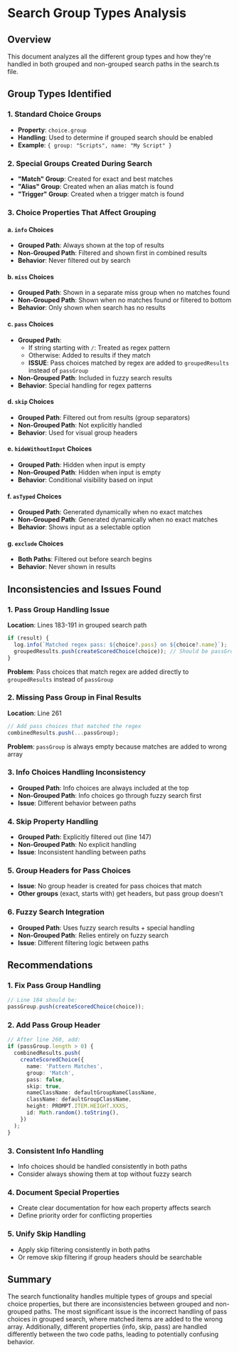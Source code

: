 # Search Group Types Analysis

## Overview
This document analyzes all the different group types and how they're handled in both grouped and non-grouped search paths in the search.ts file.

## Group Types Identified

### 1. Standard Choice Groups
- **Property**: `choice.group`
- **Handling**: Used to determine if grouped search should be enabled
- **Example**: `{ group: "Scripts", name: "My Script" }`

### 2. Special Groups Created During Search
- **"Match" Group**: Created for exact and best matches
- **"Alias" Group**: Created when an alias match is found
- **"Trigger" Group**: Created when a trigger match is found

### 3. Choice Properties That Affect Grouping

#### a. `info` Choices
- **Grouped Path**: Always shown at the top of results
- **Non-Grouped Path**: Filtered and shown first in combined results
- **Behavior**: Never filtered out by search

#### b. `miss` Choices
- **Grouped Path**: Shown in a separate miss group when no matches found
- **Non-Grouped Path**: Shown when no matches found or filtered to bottom
- **Behavior**: Only shown when search has no results

#### c. `pass` Choices
- **Grouped Path**: 
  - If string starting with `/`: Treated as regex pattern
  - Otherwise: Added to results if they match
  - **ISSUE**: Pass choices matched by regex are added to `groupedResults` instead of `passGroup`
- **Non-Grouped Path**: Included in fuzzy search results
- **Behavior**: Special handling for regex patterns

#### d. `skip` Choices
- **Grouped Path**: Filtered out from results (group separators)
- **Non-Grouped Path**: Not explicitly handled
- **Behavior**: Used for visual group headers

#### e. `hideWithoutInput` Choices
- **Grouped Path**: Hidden when input is empty
- **Non-Grouped Path**: Hidden when input is empty
- **Behavior**: Conditional visibility based on input

#### f. `asTyped` Choices
- **Grouped Path**: Generated dynamically when no exact matches
- **Non-Grouped Path**: Generated dynamically when no exact matches
- **Behavior**: Shows input as a selectable option

#### g. `exclude` Choices
- **Both Paths**: Filtered out before search begins
- **Behavior**: Never shown in results

## Inconsistencies and Issues Found

### 1. Pass Group Handling Issue
**Location**: Lines 183-191 in grouped search path
```typescript
if (result) {
  log.info(`Matched regex pass: ${choice?.pass} on ${choice?.name}`);
  groupedResults.push(createScoredChoice(choice)); // Should be passGroup.push
}
```
**Problem**: Pass choices that match regex are added directly to `groupedResults` instead of `passGroup`

### 2. Missing Pass Group in Final Results
**Location**: Line 261
```typescript
// Add pass choices that matched the regex
combinedResults.push(...passGroup);
```
**Problem**: `passGroup` is always empty because matches are added to wrong array

### 3. Info Choices Handling Inconsistency
- **Grouped Path**: Info choices are always included at the top
- **Non-Grouped Path**: Info choices go through fuzzy search first
- **Issue**: Different behavior between paths

### 4. Skip Property Handling
- **Grouped Path**: Explicitly filtered out (line 147)
- **Non-Grouped Path**: No explicit handling
- **Issue**: Inconsistent handling between paths

### 5. Group Headers for Pass Choices
- **Issue**: No group header is created for pass choices that match
- **Other groups** (exact, starts with) get headers, but pass group doesn't

### 6. Fuzzy Search Integration
- **Grouped Path**: Uses fuzzy search results + special handling
- **Non-Grouped Path**: Relies entirely on fuzzy search
- **Issue**: Different filtering logic between paths

## Recommendations

### 1. Fix Pass Group Handling
```typescript
// Line 184 should be:
passGroup.push(createScoredChoice(choice));
```

### 2. Add Pass Group Header
```typescript
// After line 260, add:
if (passGroup.length > 0) {
  combinedResults.push(
    createScoredChoice({
      name: 'Pattern Matches',
      group: 'Match',
      pass: false,
      skip: true,
      nameClassName: defaultGroupNameClassName,
      className: defaultGroupClassName,
      height: PROMPT.ITEM.HEIGHT.XXXS,
      id: Math.random().toString(),
    })
  );
}
```

### 3. Consistent Info Handling
- Info choices should be handled consistently in both paths
- Consider always showing them at top without fuzzy search

### 4. Document Special Properties
- Create clear documentation for how each property affects search
- Define priority order for conflicting properties

### 5. Unify Skip Handling
- Apply skip filtering consistently in both paths
- Or remove skip filtering if group headers should be searchable

## Summary
The search functionality handles multiple types of groups and special choice properties, but there are inconsistencies between grouped and non-grouped paths. The most significant issue is the incorrect handling of pass choices in grouped search, where matched items are added to the wrong array. Additionally, different properties (info, skip, pass) are handled differently between the two code paths, leading to potentially confusing behavior.